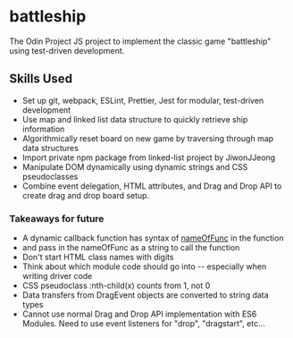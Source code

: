# battleship
The Odin Project JS project to implement the classic game "battleship" using test-driven development.

## Skills Used
- Set up git, webpack, ESLint, Prettier, Jest for modular, test-driven development
- Use map and linked list data structure to quickly retrieve ship information
- Algorithmically reset board on new game by traversing through map data structures
- Import private npm package from linked-list project by JiwonJJeong
- Manipulate DOM dynamically using dynamic strings and CSS pseudoclasses
- Combine event delegation, HTML attributes, and Drag and Drop API to create drag and drop board setup.

### Takeaways for future
- A dynamic callback function has syntax of [nameOfFunc]() in the function
- and pass in the nameOfFunc as a string to call the function
- Don't start HTML class names with digits
- Think about which module code should go into -- especially when writing driver code
- CSS pseudoclass :nth-child(x) counts from 1, not 0
- Data transfers from DragEvent objects are converted to string data types
- Cannot use normal Drag and Drop API implementation with ES6 Modules. Need to use event listeners for "drop", "dragstart", etc...

